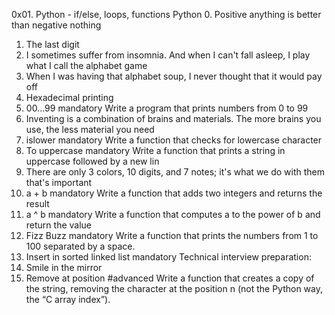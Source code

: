 0x01. Python - if/else, loops, functions
Python
0. Positive anything is better than negative nothing
1. The last digit
2. I sometimes suffer from insomnia. And when I can't fall asleep, I play what I call the alphabet game
3. When I was having that alphabet soup, I never thought that it would pay off
4. Hexadecimal printing
5. 00...99
mandatory
Write a program that prints numbers from 0 to 99
6. Inventing is a combination of brains and materials. The more brains you use, the less material you need
7. islower
mandatory
Write a function that checks for lowercase character
8. To uppercase
mandatory
Write a function that prints a string in uppercase followed by a new lin
9. There are only 3 colors, 10 digits, and 7 notes; it's what we do with them that's important
0. a + b
mandatory
Write a function that adds two integers and returns the result
11. a ^ b
mandatory
Write a function that computes a to the power of b and return the value
12. Fizz Buzz
mandatory
Write a function that prints the numbers from 1 to 100 separated by a space.
13. Insert in sorted linked list
mandatory
Technical interview preparation:
14. Smile in the mirror
15. Remove at position
#advanced
Write a function that creates a copy of the string, removing the character at the position n (not the Python way, the “C array index”).

